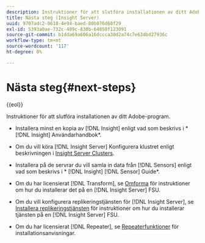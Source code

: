 ```yaml
---
description: Instruktioner för att slutföra installationen av ditt Adobe-program.
title: Nästa steg (Insight Server)
uuid: 9707adc2-0618-4e94-baed-80b076d60f29
exl-id: 5393a0ae-732c-409c-830b-64050f123091
source-git-commit: b1dda69a606a16dccca30d2a74c7e63dbd27936c
workflow-type: tm+mt
source-wordcount: '117'
ht-degree: 0%

---
```


# Nästa steg{#next-steps}

{{eol}}

Instruktioner för att slutföra installationen av ditt Adobe-program.

* Installera minst en kopia av [!DNL Insight] enligt vad som beskrivs i * [!DNL Insight] Användarhandbok*.

* Om du vill köra [!DNL Insight Server] Konfigurera klustret enligt beskrivningen i [Insight Server Clusters](../../../home/c-inst-svr/c-install-ins-svr/c-ins-svr-clstrs/c-abt-ins-svr-clsters.md).

* Installera på de servrar du vill samla in data från [!DNL Sensors] enligt vad som beskrivs i * [!DNL Insight] [!DNL Sensor] Guide*.

* Om du har licensierat [!DNL Transform], se [Omforma](../../../home/c-inst-svr/c-tfm/c-tfm.md#concept-2da4db2b6f444e93ace22d3b3aecb4f2) för instruktioner om hur du installerar det på en [!DNL Insight Server] FSU.

* Om du vill konfigurera replikeringstjänsten för [!DNL Insight Server], se [Installera replikeringstjänsten](../../../home/c-inst-svr/c-ins-svr-rep-svc/c-inst-rep-svc.md#concept-4743b6621f394ee39cf0635230996925) för instruktioner om hur du installerar tjänsten på en [!DNL Insight Server] FSU.

* Om du har licensierat [!DNL Repeater], se [Repeaterfunktioner](../../../home/c-inst-svr/c-rptr-fntly/c-rptr-fntly.md) för installationsanvisningar.
